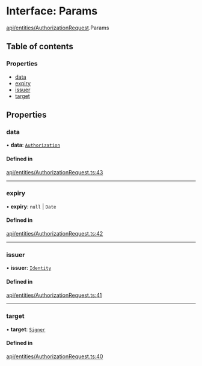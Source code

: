 # Interface: Params

[api/entities/AuthorizationRequest](../wiki/api.entities.AuthorizationRequest).Params

## Table of contents

### Properties

- [data](../wiki/api.entities.AuthorizationRequest.Params#data)
- [expiry](../wiki/api.entities.AuthorizationRequest.Params#expiry)
- [issuer](../wiki/api.entities.AuthorizationRequest.Params#issuer)
- [target](../wiki/api.entities.AuthorizationRequest.Params#target)

## Properties

### data

• **data**: [`Authorization`](../wiki/types#authorization)

#### Defined in

[api/entities/AuthorizationRequest.ts:43](https://github.com/PolymathNetwork/polymesh-sdk/blob/c37bc05d/src/api/entities/AuthorizationRequest.ts#L43)

___

### expiry

• **expiry**: ``null`` \| `Date`

#### Defined in

[api/entities/AuthorizationRequest.ts:42](https://github.com/PolymathNetwork/polymesh-sdk/blob/c37bc05d/src/api/entities/AuthorizationRequest.ts#L42)

___

### issuer

• **issuer**: [`Identity`](../wiki/api.entities.Identity.Identity)

#### Defined in

[api/entities/AuthorizationRequest.ts:41](https://github.com/PolymathNetwork/polymesh-sdk/blob/c37bc05d/src/api/entities/AuthorizationRequest.ts#L41)

___

### target

• **target**: [`Signer`](../wiki/types#signer)

#### Defined in

[api/entities/AuthorizationRequest.ts:40](https://github.com/PolymathNetwork/polymesh-sdk/blob/c37bc05d/src/api/entities/AuthorizationRequest.ts#L40)
